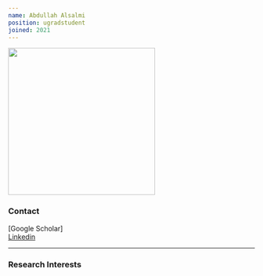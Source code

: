 ```yaml
---
name: Abdullah Alsalmi
position: ugradstudent
joined: 2021
---
```


<img width="300" src="{{site.baseurl}}/images/people/{{page.avatar}}" data-action="zoom">

### Contact

<i class="fa fa-bar-chart"></i> [Google Scholar] <br>
[Linkedin]()

<hr>

### Research Interests
